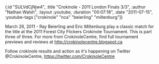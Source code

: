 {:id "SULVdCjNjw4",
 :title "Crokinole - 2011 London Finals 3/3",
 :author "Nathan Walsh",
 :layout :youtube,
 :duration "00:07:18",
 :date "2011-07-15",
 :youtube-tags ["crokinole" "nca" "beierling" "miltenburg"]}


March 26, 2011 - Ray Beierling and Eric Miltenburg play a classic match for the title at the 2011 Forest City Flickers Crokinole Tournament. This is part three of three. For more from CrokinoleCentre, find full tournament previews and reviews at http://crokinolecentre.blogspot.ca

Follow crokinole results and action as it's happening on Twitter @CrokinoleCentre, https://twitter.com/CrokinoleCentre

